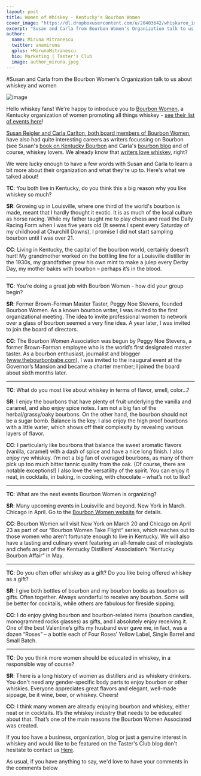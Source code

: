 ```yaml
---
layout: post
title: Women of Whiskey - Kentucky's Bourbon Women
cover_image: "https://dl.dropboxusercontent.com/u/20403642/whiskaroo_images/whiskaroo_header_images/1.jpg"
excerpt: "Susan and Carla from Bourbon Women's Organization talk to us about whiskey and women. Susan Reigler and Carla Carlton both board members of Bourbon Women and of course, whiskey lovers, had been kind enough to answer our questions..."
author:
  name: Miruna Mitranescu
  twitter: anamiruna
  gplus: +MirunaMitranescu 
  bio: Marketing | Taster's Club
  image: author_miruna.jpeg
---
```


#Susan and Carla from the Bourbon Women's Organization talk to us about whiskey and women

![image](https://dl.dropboxusercontent.com/u/64779860/whiskaroo_photos/bourben%20women%20header.png)

Hello whiskey fans! We're happy to introduce you to [Bourbon Women](http://bourbonwomen.org/), a Kentucky organization of women promoting all things whiskey - [see their list of events here](http://bourbonwomen.org/Events/UpcomingEvents.aspx)! 

[Susan Reigler and Carla Carlton, both board members of Bourbon Women](http://www.bourbonwomen.org/Membership/BourbonWomenBoard.aspx), have also had quite interesting careers as writers focussing on Bourbon (see Susan's [book on Kentucky Bourbon](http://www.amazon.com/Kentucky-Bourbon-Cocktail-Book/dp/0813192463/ref=la_B001JSDZI6_1_2?s=books&ie=UTF8&qid=1394727455&sr=1-2) and Carla's [bourbon blog](http://thebourbonbabe.com/) and of course, whiskey lovers. We already know that [writers love whiskey](http://www.tastersclub.com/blog/writers-dig-whiskey-1.html), right? 

We were lucky enough to have a few words with Susan and Carla to learn a bit more about their organization and what they're up to. Here's what we talked about!

**TC**:  You both live in Kentucky, do you think this a big reason why you like whiskey so much?

**SR**: Growing up in Louisville, where one third of the world's bourbon is made, meant that I hardly thought it exotic. It is as much of the local culture as horse racing. While my father taught me to play chess and read the Daily Racing Form when I was five years old (It seems I spent every Saturday of my childhood at Churchill Downs), I promise I did not start sampling bourbon until I was over 21. 

**CC**: Living in Kentucky, the capital of the bourbon world, certainly doesn’t hurt! My grandmother worked on the bottling line for a Louisville distiller in the 1930s, my grandfather grew his own mint to make a julep every Derby Day, my mother bakes with bourbon – perhaps it’s in the blood.

<hr>

**TC**: You’re doing a great job with Bourbon Women - how did your group begin?

**SR**: Former Brown-Forman Master Taster, Peggy Noe Stevens, founded Bourbon Women. As a known bourbon writer, I was invited to the first organizational meeting. The idea to invite professional women to network over a glass of bourbon seemed a very fine idea. A year later, I was invited  to join the board of directors.

**CC**: The Bourbon Women Association was begun by Peggy Noe Stevens, a former Brown-Forman employee who is the world’s first designated master taster. As a bourbon enthusiast, journalist and blogger (www.thebourbonbabe.com), I was invited to the inaugural event at the Governor’s Mansion and became a charter member; I joined the board about sixth months later.

<hr>

**TC**: What do you most like about whiskey in terms of flavor, smell, color…?

**SR**:  I enjoy the bourbons that have plenty of fruit underlying the vanilla and caramel, and also enjoy  spice notes. I am not a big fan of the herbal/grassy/oaky bourbons. On the other hand, the bourbon should not be a sugar bomb. Balance is the key. I also enjoy the high proof bourbons with a little water, which shows off their complexity by revealing various layers of flavor.

**CC**: I particularly like bourbons that balance the sweet aromatic flavors (vanilla, caramel) with a dash of spice and have a nice long finish. I also enjoy rye whiskey. I’m not a big fan of overaged bourbons, as many of them pick up too much bitter tannic quality from the oak. (Of course, there are notable exceptions!) I also love the versatility of the spirit. You can enjoy it neat, in cocktails, in baking, in cooking, with chocolate – what’s not to like?

<hr>

**TC**: What are the next events Bourbon Women is organizing?

**SR**:  Many upcoming events in Louisville and beyond. New York in March. Chicago in April. Go to the [Bourbon Women website](http://www.bourbonwomen.org) for details.

**CC**: Bourbon Women will visit New York on March 20 and Chicago on April 23 as part of our “Bourbon Women Take Flight” series, which reaches out to those women who aren’t fortunate enough to live in Kentucky. We will also have a tasting and culinary event featuring an all-female cast of mixologists and chefs as part of the Kentucky Distillers’ Association’s “Kentucky Bourbon Affair” in May.

<hr>

**TC**: Do you often offer whiskey as a gift? Do you like being offered whiskey as a gift?

**SR**:  I give both bottles of bourbon and my bourbon books as bourbon as gifts. Often together. Always wonderful to receive any bourbon. Some will be better for cocktails, while others are fabulous for fireside sipping.

**CC**: I do enjoy giving bourbon and bourbon-related items (bourbon candies, monogrammed rocks glasses) as gifts, and I absolutely enjoy receiving it. One of the best Valentine’s gifts my husband ever gave me, in fact, was a dozen “Roses” – a bottle each of Four Roses’ Yellow Label, Single Barrel and Small Batch.

<hr>

**TC**:  Do you think more women should be educated in whiskey, in a responsible way of course?

**SR**:  There is a long history of women as distillers and as whiskery drinkers. You don't need any gender-specific body parts to enjoy bourbon or other whiskies. Everyone appreciates great flavors and elegant, well-made sippage, be it wine, beer, or whiskey. Cheers!

**CC**: I think many women are already enjoying bourbon and whiskey, either neat or in cocktails. It’s the whiskey industry that needs to be educated about that. That’s one of the main reasons the Bourbon Women Associated was created.


If you too have a business, organization, blog or just a genuine interest in whiskey and would like to be featured on the Taster's Club blog don't hesitate to contact us <a href="mailto:miruna@tastersclub.com?subject=Feature me!">Here</a>. 

As usual, if you have anything to say, we'd love to have your comments in the comments below